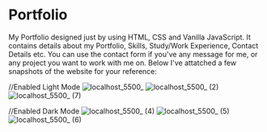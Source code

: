 # Portfolio
My Portfolio designed just by using HTML, CSS and Vanilla JavaScript.
It contains details about my Portfolio, Skills, Study/Work Experience, Contact Details etc.
You can use the contact form if you've any message for me, or any project you want to work with me on.
Below I've attatched a few snapshots of the website for your reference:

//Enabled Light Mode
![localhost_5500_](https://user-images.githubusercontent.com/50805195/127385238-bf838863-08e3-46ca-8aa4-e0e0f1c0aa8a.png)
![localhost_5500_ (2)](https://user-images.githubusercontent.com/50805195/127385255-f01d32e5-dc60-4379-877a-dfb69f643b8d.png)
![localhost_5500_ (7)](https://user-images.githubusercontent.com/50805195/127386262-5b283cae-28e3-46dc-a82f-a3fd3c65f0f6.png)



//Enabled Dark Mode
![localhost_5500_ (4)](https://user-images.githubusercontent.com/50805195/127385472-3b4370fb-9a0b-4c5f-a400-77bb830a0609.png)
![localhost_5500_ (5)](https://user-images.githubusercontent.com/50805195/127385489-bd4ccebb-3765-4932-a0fa-5efa73554a21.png)
![localhost_5500_ (6)](https://user-images.githubusercontent.com/50805195/127385496-2f0dd930-7646-4a94-aecc-95b11ad41760.png)

